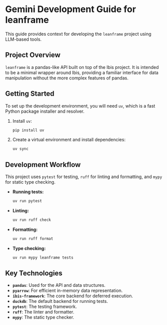 # Gemini Development Guide for leanframe

This guide provides context for developing the `leanframe` project using LLM-based tools.

## Project Overview

`leanframe` is a pandas-like API built on top of the Ibis project. It is intended to be a minimal wrapper around Ibis, providing a familiar interface for data manipulation without the more complex features of pandas.

## Getting Started

To set up the development environment, you will need `uv`, which is a fast Python package installer and resolver.

1.  Install `uv`:
    ```bash
    pip install uv
    ```

2.  Create a virtual environment and install dependencies:
    ```bash
    uv sync
    ```

## Development Workflow

This project uses `pytest` for testing, `ruff` for linting and formatting, and `mypy` for static type checking.

-   **Running tests:**
    ```bash
    uv run pytest
    ```

-   **Linting:**
    ```bash
    uv run ruff check
    ```

-   **Formatting:**
    ```bash
    uv run ruff format
    ```

-   **Type checking:**
    ```bash
    uv run mypy leanframe tests
    ```

## Key Technologies

-   **`pandas`**: Used for the API and data structures.
-   **`pyarrow`**: For efficient in-memory data representation.
-   **`ibis-framework`**: The core backend for deferred execution.
-   **`duckdb`**: The default backend for running tests.
-   **`pytest`**: The testing framework.
-   **`ruff`**: The linter and formatter.
-   **`mypy`**: The static type checker.
